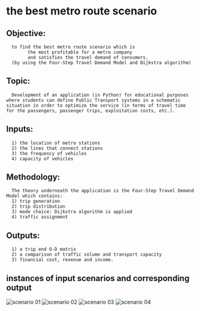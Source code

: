 # the best metro route scenario
## Objective:
      to find the best metro route scenario which is
            the most profitable for a metro company 
            and satisfies the travel demand of consumers. 
      (by using the Four-Step Travel Demand Model and Dijkstra algorithm)
      
## Topic:
      Development of an application (in Python) for educational purposes where students can define Public Transport systems in a schematic situation in order to optimize the service (in terms of travel time for the passengers, passenger trips, exploitation costs, etc.).

## Inputs:
      1) the location of metro stations
      2) the lines that connect stations
      3) the frequency of vehicles
      4) capacity of vehicles

      
      
## Methodology: 
      The theory underneath the application is the Four-Step Travel Demand Model which contains: 
      1) trip generation
      2) trip distribution
      3) mode choice: Dijkstra algorithm is applied
      4) traffic assignment
      
## Outputs:
      1) a trip end O-D matrix
      2) a comparison of traffic volume and transport capacity
      3) financial cost, revenue and income.


## instances of input scenarios and corresponding output
![scenario 01](https://user-images.githubusercontent.com/46351057/50719570-1226ef80-10d9-11e9-8a9f-a95c40b06f00.jpg)
![scenario 02](https://user-images.githubusercontent.com/46351057/50719571-16eba380-10d9-11e9-8d36-19309103fd55.jpg)
![scenario 03](https://user-images.githubusercontent.com/46351057/50719573-19e69400-10d9-11e9-9c7d-b31f1bfc6c98.jpg)
![scenario 04](https://user-images.githubusercontent.com/46351057/50695640-36061900-1078-11e9-8710-de0d4a9cc896.jpg)
